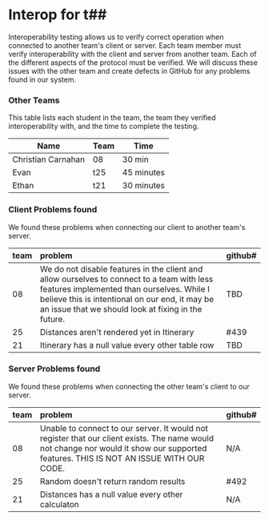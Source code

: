 # Interop for t##

Interoperability testing allows us to verify correct operation when connected to another team's client or server.
Each team member must verify interoperability with the client and server from another team.
Each of the different aspects of the protocol must be verified.
We will discuss these issues with the other team and create defects in GitHub for any problems found in our system.
 
### Other Teams

This table lists each student in the team, the team they verified interoperability with, and the time to complete the testing.

| Name | Team | Time |
| ---- | ---- | ---- |
| Christian Carnahan | 08 | 30 min |
| Evan | t25 | 45 minutes |
| Ethan | t21 | 30 minutes |


### Client Problems found

We found these problems when connecting our client to another team's server.

| team | problem | github# |
| :--- |  :--- | --- |
| 08 | We do not disable features in the client and allow ourselves to connect to a team with less features implemented than ourselves. While I believe this is intentional on our end, it may be an issue that we should look at fixing in the future. | TBD |
| 25 | Distances aren't rendered yet in Itinerary | #439 |
| 21 | Itinerary has a null value every other table row | TBD |


### Server Problems found

We found these problems when connecting the other team's client to our server.

| team |  problem | github# |
| :--- |  :--- | --- |
| 08 | Unable to connect to our server. It would not register that our client exists. The name would not change nor would it show our supported features. THIS IS NOT AN ISSUE WITH OUR CODE. | N/A |
| 25 | Random doesn't return random results | #492 |
| 21 | Distances has a null value every other calculaton| N/A |
